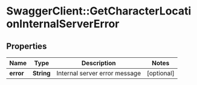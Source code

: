 # SwaggerClient::GetCharacterLocationInternalServerError

## Properties
Name | Type | Description | Notes
------------ | ------------- | ------------- | -------------
**error** | **String** | Internal server error message | [optional] 


